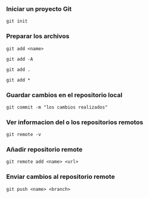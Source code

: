 ### Iniciar un proyecto Git

```shell
git init
```

### Preparar los archivos

```shell
git add <name>
```
```shell
git add -A
```

```shell
git add .
```

```shell
git add *
```

### Guardar cambios en el repositorio local

```shell
git commit -m "los cambios realizados"
```

### Ver informacion del o los repositorios remotos

```shell
git remote -v
```

### Añadir repositorio remote 

```shell
git remote add <name> <url>
```

### Enviar cambios al repositorio remote

```shell
git push <name> <branch>
```